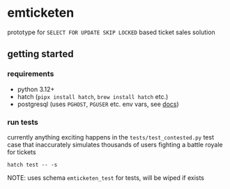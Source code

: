# emticketen

prototype for `SELECT FOR UPDATE SKIP LOCKED` based ticket sales solution

## getting started

### requirements

* python 3.12+
* hatch (`pipx install hatch`, `brew install hatch` etc.)
* postgresql (uses `PGHOST`, `PGUSER` etc. env vars, see [docs](https://www.postgresql.org/docs/current/libpq-envars.html))

### run tests

currently anything exciting happens in the `tests/test_contested.py` test case that inaccurately simulates thousands of users fighting a battle royale for tickets

```
hatch test -- -s
```

NOTE: uses schema `emticketen_test` for tests, will be wiped if exists
